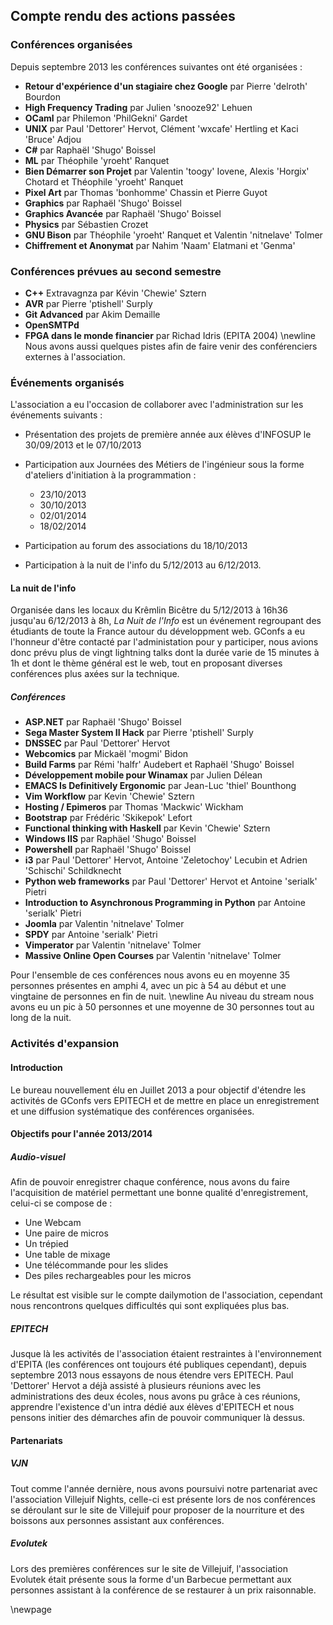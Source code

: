 ## Compte rendu des actions passées

### Conférences organisées

Depuis septembre 2013 les conférences suivantes ont été organisées :

* **Retour d'expérience d'un stagiaire chez Google** par Pierre 'delroth'
Bourdon
* **High Frequency Trading** par Julien 'snooze92' Lehuen
* **OCaml** par Philemon 'PhilGekni' Gardet
* **UNIX** par Paul 'Dettorer' Hervot, Clément 'wxcafe' Hertling et Kaci
'Bruce' Adjou
* **C#** par Raphaël 'Shugo' Boissel
* **ML** par Théophile 'yroeht' Ranquet
* **Bien Démarrer son Projet** par Valentin 'toogy' Iovene, Alexis 'Horgix'
Chotard et Théophile 'yroeht' Ranquet
* **Pixel Art** par Thomas 'bonhomme' Chassin et Pierre Guyot
* **Graphics** par Raphaël 'Shugo' Boissel
* **Graphics Avancée** par Raphaël  'Shugo' Boissel
* **Physics** par Sébastien Crozet
* **GNU Bison** par Théophile 'yroeht' Ranquet et Valentin 'nitnelave'
Tolmer
* **Chiffrement et Anonymat** par Nahim 'Naam' Elatmani et 'Genma'

### Conférences prévues au second semestre

* **C++** Extravagnza par Kévin 'Chewie' Sztern
* **AVR** par Pierre 'ptishell' Surply
* **Git Advanced** par Akim Demaille
* **OpenSMTPd**
* **FPGA dans le monde financier** par Richad Idris (EPITA 2004)
\newline
Nous avons aussi quelques pistes afin de faire venir des conférenciers
externes à l'association.

### Événements organisés

L'association a eu l'occasion de collaborer avec
l'administration sur les événements suivants :

* Présentation des projets de première année aux élèves d'INFOSUP le
30/09/2013 et le 07/10/2013
* Participation aux Journées des Métiers de l'ingénieur sous la forme
d'ateliers d'initiation à la programmation :
    * 23/10/2013
    * 30/10/2013
    * 02/01/2014
    * 18/02/2014
* Participation au forum des associations du 18/10/2013

* Participation à la nuit de l'info du 5/12/2013 au 6/12/2013.

#### La nuit de l'info

Organisée dans les locaux du Krêmlin Bicêtre du 5/12/2013 à 16h36
jusqu'au 6/12/2013 à 8h, _La Nuit de l'Info_  est un événement
regroupant des étudiants de toute la France autour du développment web.
GConfs a eu l'honneur d'être contacté par l'administation pour y
participer, nous avions donc prévu plus de vingt lightning talks
dont la durée varie de 15 minutes à 1h et dont le thème général est le
web, tout en proposant diverses conférences plus axées sur la technique.

##### Conférences

* **ASP.NET** par Raphaël 'Shugo' Boissel
* **Sega Master System II Hack** par Pierre 'ptishell' Surply
* **DNSSEC** par Paul 'Dettorer' Hervot
* **Webcomics** par Mickaël 'mogmi' Bidon
* **Build Farms** par Rémi 'halfr' Audebert et Raphaël 'Shugo' Boissel
* **Développement mobile pour Winamax** par Julien Délean
* **EMACS Is Definitively Ergonomic** par Jean-Luc 'thiel' Bounthong
* **Vim Workflow** par Kevin 'Chewie' Sztern
* **Hosting / Epimeros** par Thomas 'Mackwic' Wickham
* **Bootstrap** par Frédéric 'Skikepok' Lefort
* **Functional thinking with Haskell** par Kevin 'Chewie' Sztern
* **Windows IIS** par Raphäel 'Shugo' Boissel
* **Powershell** par Raphaël 'Shugo' Boissel
* **i3** par Paul 'Dettorer' Hervot, Antoine 'Zeletochoy' Lecubin et Adrien
'Schischi' Schildknecht
* **Python web frameworks** par Paul 'Dettorer' Hervot et Antoine 'serialk'
Pietri
* **Introduction to Asynchronous Programming in Python** par Antoine
'serialk' Pietri
* **Joomla** par Valentin 'nitnelave' Tolmer
* **SPDY** par Antoine 'serialk' Pietri
* **Vimperator** par Valentin 'nitnelave' Tolmer
* **Massive Online Open Courses** par Valentin 'nitnelave' Tolmer

Pour l'ensemble de ces conférences nous avons eu en moyenne 35 personnes
présentes en amphi 4, avec un pic à 54 au début et une vingtaine de
personnes en fin de nuit. \newline
Au niveau du stream nous avons eu un pic à 50 personnes et une moyenne
de 30 personnes tout au long de la nuit. 

### Activités d'expansion

#### Introduction
Le bureau nouvellement élu en Juillet 2013 a pour objectif d'étendre les
activités de GConfs vers EPITECH et de mettre en place un enregistrement
et une diffusion systématique des conférences organisées.

#### Objectifs pour l'année 2013/2014

##### Audio-visuel

Afin de pouvoir enregistrer chaque conférence, nous avons du faire
l'acquisition de matériel permettant une bonne qualité d'enregistrement,
celui-ci se compose de :

* Une Webcam
* Une paire de micros
* Un trépied
* Une table de mixage
* Une télécommande pour les slides
* Des piles rechargeables pour les micros

Le résultat est visible sur le compte dailymotion de l'association,
cependant nous rencontrons quelques difficultés qui sont expliquées plus
bas.

##### EPITECH

Jusque là les activités de l'association étaient restraintes à
l'environnement d'EPITA (les conférences ont toujours été publiques
cependant), depuis septembre 2013 nous essayons de nous étendre vers
EPITECH.
Paul 'Dettorer' Hervot a déjà assisté à plusieurs réunions avec les
administrations des deux écoles, nous avons pu grâce à ces réunions,
apprendre l'existence d'un intra dédié aux élèves d'EPITECH et nous
pensons initier des démarches afin de pouvoir communiquer là dessus.

#### Partenariats

##### VJN

Tout comme l'année dernière, nous avons poursuivi notre partenariat avec
l'association Villejuif Nights, celle-ci est présente lors de nos
conférences se déroulant sur le site de Villejuif pour proposer de la
nourriture et des boissons aux personnes assistant aux conférences.

##### Evolutek

Lors des premières conférences sur le site de Villejuif, l'association
Evolutek était présente sous la forme d'un Barbecue permettant aux
personnes assistant à la conférence de se restaurer à un prix
raisonnable.

\newpage
